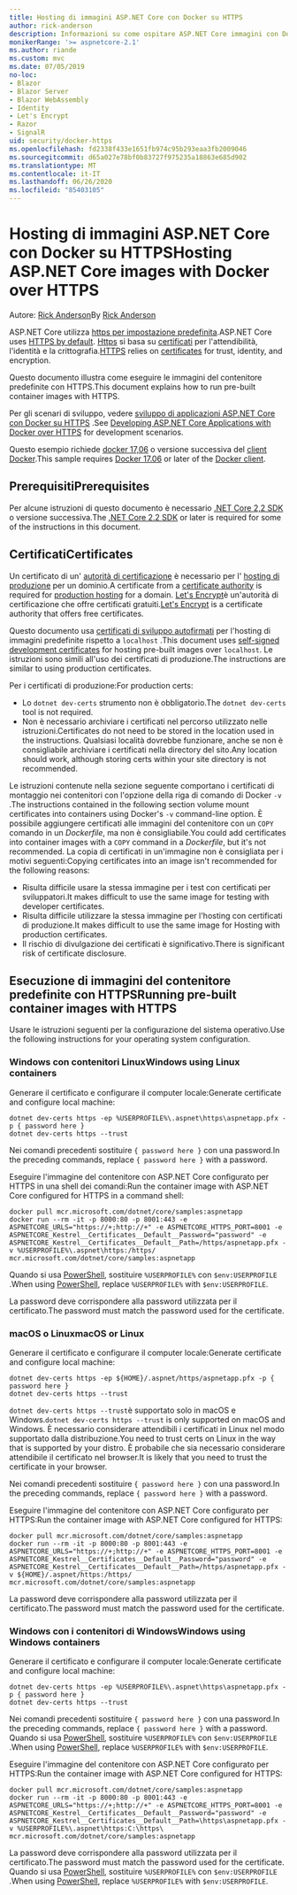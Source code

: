 ```yaml
---
title: Hosting di immagini ASP.NET Core con Docker su HTTPS
author: rick-anderson
description: Informazioni su come ospitare ASP.NET Core immagini con Docker su HTTPS
monikerRange: '>= aspnetcore-2.1'
ms.author: riande
ms.custom: mvc
ms.date: 07/05/2019
no-loc:
- Blazor
- Blazor Server
- Blazor WebAssembly
- Identity
- Let's Encrypt
- Razor
- SignalR
uid: security/docker-https
ms.openlocfilehash: fd2338f433e1651fb974c95b293eaa3fb2009046
ms.sourcegitcommit: d65a027e78bf0b83727f975235a18863e685d902
ms.translationtype: MT
ms.contentlocale: it-IT
ms.lasthandoff: 06/26/2020
ms.locfileid: "85403105"
---
```

# <a name="hosting-aspnet-core-images-with-docker-over-https"></a><span data-ttu-id="e6d92-103">Hosting di immagini ASP.NET Core con Docker su HTTPS</span><span class="sxs-lookup"><span data-stu-id="e6d92-103">Hosting ASP.NET Core images with Docker over HTTPS</span></span>

<span data-ttu-id="e6d92-104">Autore: [Rick Anderson](https://twitter.com/RickAndMSFT)</span><span class="sxs-lookup"><span data-stu-id="e6d92-104">By [Rick Anderson](https://twitter.com/RickAndMSFT)</span></span>

<span data-ttu-id="e6d92-105">ASP.NET Core utilizza [https per impostazione predefinita](/aspnet/core/security/enforcing-ssl).</span><span class="sxs-lookup"><span data-stu-id="e6d92-105">ASP.NET Core uses [HTTPS by default](/aspnet/core/security/enforcing-ssl).</span></span> <span data-ttu-id="e6d92-106">[Https](https://en.wikipedia.org/wiki/HTTPS) si basa su [certificati](https://en.wikipedia.org/wiki/Public_key_certificate) per l'attendibilità, l'identità e la crittografia.</span><span class="sxs-lookup"><span data-stu-id="e6d92-106">[HTTPS](https://en.wikipedia.org/wiki/HTTPS) relies on [certificates](https://en.wikipedia.org/wiki/Public_key_certificate) for trust, identity, and encryption.</span></span>

<span data-ttu-id="e6d92-107">Questo documento illustra come eseguire le immagini del contenitore predefinite con HTTPS.</span><span class="sxs-lookup"><span data-stu-id="e6d92-107">This document explains how to run pre-built container images with HTTPS.</span></span>

<span data-ttu-id="e6d92-108">Per gli scenari di sviluppo, vedere [sviluppo di applicazioni ASP.NET Core con Docker su HTTPS](https://github.com/dotnet/dotnet-docker/blob/master/samples/run-aspnetcore-https-development.md) .</span><span class="sxs-lookup"><span data-stu-id="e6d92-108">See [Developing ASP.NET Core Applications with Docker over HTTPS](https://github.com/dotnet/dotnet-docker/blob/master/samples/run-aspnetcore-https-development.md) for development scenarios.</span></span>

<span data-ttu-id="e6d92-109">Questo esempio richiede [docker 17,06](https://docs.docker.com/release-notes/docker-ce) o versione successiva del [client Docker](https://www.docker.com/products/docker).</span><span class="sxs-lookup"><span data-stu-id="e6d92-109">This sample requires [Docker 17.06](https://docs.docker.com/release-notes/docker-ce) or later of the [Docker client](https://www.docker.com/products/docker).</span></span>

## <a name="prerequisites"></a><span data-ttu-id="e6d92-110">Prerequisiti</span><span class="sxs-lookup"><span data-stu-id="e6d92-110">Prerequisites</span></span>

<span data-ttu-id="e6d92-111">Per alcune istruzioni di questo documento è necessario [.NET Core 2,2 SDK](https://dotnet.microsoft.com/download) o versione successiva.</span><span class="sxs-lookup"><span data-stu-id="e6d92-111">The [.NET Core 2.2 SDK](https://dotnet.microsoft.com/download) or later is required for some of the instructions in this document.</span></span>

## <a name="certificates"></a><span data-ttu-id="e6d92-112">Certificati</span><span class="sxs-lookup"><span data-stu-id="e6d92-112">Certificates</span></span>

<span data-ttu-id="e6d92-113">Un certificato di un' [autorità di certificazione](https://wikipedia.org/wiki/Certificate_authority) è necessario per l' [hosting di produzione](https://blogs.msdn.microsoft.com/webdev/2017/11/29/configuring-https-in-asp-net-core-across-different-platforms/) per un dominio.</span><span class="sxs-lookup"><span data-stu-id="e6d92-113">A certificate from a [certificate authority](https://wikipedia.org/wiki/Certificate_authority) is required for [production hosting](https://blogs.msdn.microsoft.com/webdev/2017/11/29/configuring-https-in-asp-net-core-across-different-platforms/) for a domain.</span></span> <span data-ttu-id="e6d92-114">[Let's Encrypt](https://letsencrypt.org/)è un'autorità di certificazione che offre certificati gratuiti.</span><span class="sxs-lookup"><span data-stu-id="e6d92-114">[Let's Encrypt](https://letsencrypt.org/) is a certificate authority that offers free certificates.</span></span>

<span data-ttu-id="e6d92-115">Questo documento usa [certificati di sviluppo autofirmati](https://en.wikipedia.org/wiki/Self-signed_certificate) per l'hosting di immagini predefinite rispetto a `localhost` .</span><span class="sxs-lookup"><span data-stu-id="e6d92-115">This document uses [self-signed development certificates](https://en.wikipedia.org/wiki/Self-signed_certificate) for hosting pre-built images over `localhost`.</span></span> <span data-ttu-id="e6d92-116">Le istruzioni sono simili all'uso dei certificati di produzione.</span><span class="sxs-lookup"><span data-stu-id="e6d92-116">The instructions are similar to using production certificates.</span></span>

<span data-ttu-id="e6d92-117">Per i certificati di produzione:</span><span class="sxs-lookup"><span data-stu-id="e6d92-117">For production certs:</span></span>

* <span data-ttu-id="e6d92-118">Lo `dotnet dev-certs` strumento non è obbligatorio.</span><span class="sxs-lookup"><span data-stu-id="e6d92-118">The `dotnet dev-certs` tool is not required.</span></span>
* <span data-ttu-id="e6d92-119">Non è necessario archiviare i certificati nel percorso utilizzato nelle istruzioni.</span><span class="sxs-lookup"><span data-stu-id="e6d92-119">Certificates do not need to be stored in the location used in the instructions.</span></span> <span data-ttu-id="e6d92-120">Qualsiasi località dovrebbe funzionare, anche se non è consigliabile archiviare i certificati nella directory del sito.</span><span class="sxs-lookup"><span data-stu-id="e6d92-120">Any location should work, although storing certs within your site directory is not recommended.</span></span>

<span data-ttu-id="e6d92-121">Le istruzioni contenute nella sezione seguente comportano i certificati di montaggio nei contenitori con l'opzione della riga di comando di Docker `-v` .</span><span class="sxs-lookup"><span data-stu-id="e6d92-121">The instructions contained in the following section volume mount certificates into containers using Docker's `-v` command-line option.</span></span> <span data-ttu-id="e6d92-122">È possibile aggiungere certificati alle immagini del contenitore con un `COPY` comando in un *Dockerfile*, ma non è consigliabile.</span><span class="sxs-lookup"><span data-stu-id="e6d92-122">You could add certificates into container images with a `COPY` command in a *Dockerfile*, but it's not recommended.</span></span> <span data-ttu-id="e6d92-123">La copia di certificati in un'immagine non è consigliata per i motivi seguenti:</span><span class="sxs-lookup"><span data-stu-id="e6d92-123">Copying certificates into an image isn't recommended for the following reasons:</span></span>

* <span data-ttu-id="e6d92-124">Risulta difficile usare la stessa immagine per i test con certificati per sviluppatori.</span><span class="sxs-lookup"><span data-stu-id="e6d92-124">It makes difficult to use the same image for testing with developer certificates.</span></span>
* <span data-ttu-id="e6d92-125">Risulta difficile utilizzare la stessa immagine per l'hosting con certificati di produzione.</span><span class="sxs-lookup"><span data-stu-id="e6d92-125">It makes difficult to use the same image for Hosting with production certificates.</span></span>
* <span data-ttu-id="e6d92-126">Il rischio di divulgazione dei certificati è significativo.</span><span class="sxs-lookup"><span data-stu-id="e6d92-126">There is significant risk of certificate disclosure.</span></span>

## <a name="running-pre-built-container-images-with-https"></a><span data-ttu-id="e6d92-127">Esecuzione di immagini del contenitore predefinite con HTTPS</span><span class="sxs-lookup"><span data-stu-id="e6d92-127">Running pre-built container images with HTTPS</span></span>

<span data-ttu-id="e6d92-128">Usare le istruzioni seguenti per la configurazione del sistema operativo.</span><span class="sxs-lookup"><span data-stu-id="e6d92-128">Use the following instructions for your operating system configuration.</span></span>

### <a name="windows-using-linux-containers"></a><span data-ttu-id="e6d92-129">Windows con contenitori Linux</span><span class="sxs-lookup"><span data-stu-id="e6d92-129">Windows using Linux containers</span></span>

<span data-ttu-id="e6d92-130">Generare il certificato e configurare il computer locale:</span><span class="sxs-lookup"><span data-stu-id="e6d92-130">Generate certificate and configure local machine:</span></span>

```dotnetcli
dotnet dev-certs https -ep %USERPROFILE%\.aspnet\https\aspnetapp.pfx -p { password here }
dotnet dev-certs https --trust
```

<span data-ttu-id="e6d92-131">Nei comandi precedenti sostituire `{ password here }` con una password.</span><span class="sxs-lookup"><span data-stu-id="e6d92-131">In the preceding commands, replace `{ password here }` with a password.</span></span>

<span data-ttu-id="e6d92-132">Eseguire l'immagine del contenitore con ASP.NET Core configurato per HTTPS in una shell dei comandi:</span><span class="sxs-lookup"><span data-stu-id="e6d92-132">Run the container image with ASP.NET Core configured for HTTPS in a command shell:</span></span>

```console
docker pull mcr.microsoft.com/dotnet/core/samples:aspnetapp
docker run --rm -it -p 8000:80 -p 8001:443 -e ASPNETCORE_URLS="https://+;http://+" -e ASPNETCORE_HTTPS_PORT=8001 -e ASPNETCORE_Kestrel__Certificates__Default__Password="password" -e ASPNETCORE_Kestrel__Certificates__Default__Path=/https/aspnetapp.pfx -v %USERPROFILE%\.aspnet\https:/https/ mcr.microsoft.com/dotnet/core/samples:aspnetapp
```

<span data-ttu-id="e6d92-133">Quando si usa [PowerShell](/powershell/scripting/overview), sostituire `%USERPROFILE%` con `$env:USERPROFILE` .</span><span class="sxs-lookup"><span data-stu-id="e6d92-133">When using [PowerShell](/powershell/scripting/overview), replace `%USERPROFILE%` with `$env:USERPROFILE`.</span></span>

<span data-ttu-id="e6d92-134">La password deve corrispondere alla password utilizzata per il certificato.</span><span class="sxs-lookup"><span data-stu-id="e6d92-134">The password must match the password used for the certificate.</span></span>

### <a name="macos-or-linux"></a><span data-ttu-id="e6d92-135">macOS o Linux</span><span class="sxs-lookup"><span data-stu-id="e6d92-135">macOS or Linux</span></span>

<span data-ttu-id="e6d92-136">Generare il certificato e configurare il computer locale:</span><span class="sxs-lookup"><span data-stu-id="e6d92-136">Generate certificate and configure local machine:</span></span>

```dotnetcli
dotnet dev-certs https -ep ${HOME}/.aspnet/https/aspnetapp.pfx -p { password here }
dotnet dev-certs https --trust
```

<span data-ttu-id="e6d92-137">`dotnet dev-certs https --trust`è supportato solo in macOS e Windows.</span><span class="sxs-lookup"><span data-stu-id="e6d92-137">`dotnet dev-certs https --trust` is only supported on macOS and Windows.</span></span> <span data-ttu-id="e6d92-138">È necessario considerare attendibili i certificati in Linux nel modo supportato dalla distribuzione.</span><span class="sxs-lookup"><span data-stu-id="e6d92-138">You need to trust certs on Linux in the way that is supported by your distro.</span></span> <span data-ttu-id="e6d92-139">È probabile che sia necessario considerare attendibile il certificato nel browser.</span><span class="sxs-lookup"><span data-stu-id="e6d92-139">It is likely that you need to trust the certificate in your browser.</span></span>

<span data-ttu-id="e6d92-140">Nei comandi precedenti sostituire `{ password here }` con una password.</span><span class="sxs-lookup"><span data-stu-id="e6d92-140">In the preceding commands, replace `{ password here }` with a password.</span></span>

<span data-ttu-id="e6d92-141">Eseguire l'immagine del contenitore con ASP.NET Core configurato per HTTPS:</span><span class="sxs-lookup"><span data-stu-id="e6d92-141">Run the container image with ASP.NET Core configured for HTTPS:</span></span>

```console
docker pull mcr.microsoft.com/dotnet/core/samples:aspnetapp
docker run --rm -it -p 8000:80 -p 8001:443 -e ASPNETCORE_URLS="https://+;http://+" -e ASPNETCORE_HTTPS_PORT=8001 -e ASPNETCORE_Kestrel__Certificates__Default__Password="password" -e ASPNETCORE_Kestrel__Certificates__Default__Path=/https/aspnetapp.pfx -v ${HOME}/.aspnet/https:/https/ mcr.microsoft.com/dotnet/core/samples:aspnetapp
```

<span data-ttu-id="e6d92-142">La password deve corrispondere alla password utilizzata per il certificato.</span><span class="sxs-lookup"><span data-stu-id="e6d92-142">The password must match the password used for the certificate.</span></span>

### <a name="windows-using-windows-containers"></a><span data-ttu-id="e6d92-143">Windows con i contenitori di Windows</span><span class="sxs-lookup"><span data-stu-id="e6d92-143">Windows using Windows containers</span></span>

<span data-ttu-id="e6d92-144">Generare il certificato e configurare il computer locale:</span><span class="sxs-lookup"><span data-stu-id="e6d92-144">Generate certificate and configure local machine:</span></span>

```dotnetcli
dotnet dev-certs https -ep %USERPROFILE%\.aspnet\https\aspnetapp.pfx -p { password here }
dotnet dev-certs https --trust
```

<span data-ttu-id="e6d92-145">Nei comandi precedenti sostituire `{ password here }` con una password.</span><span class="sxs-lookup"><span data-stu-id="e6d92-145">In the preceding commands, replace `{ password here }` with a password.</span></span> <span data-ttu-id="e6d92-146">Quando si usa [PowerShell](/powershell/scripting/overview), sostituire `%USERPROFILE%` con `$env:USERPROFILE` .</span><span class="sxs-lookup"><span data-stu-id="e6d92-146">When using [PowerShell](/powershell/scripting/overview), replace `%USERPROFILE%` with `$env:USERPROFILE`.</span></span>

<span data-ttu-id="e6d92-147">Eseguire l'immagine del contenitore con ASP.NET Core configurato per HTTPS:</span><span class="sxs-lookup"><span data-stu-id="e6d92-147">Run the container image with ASP.NET Core configured for HTTPS:</span></span>

```console
docker pull mcr.microsoft.com/dotnet/core/samples:aspnetapp
docker run --rm -it -p 8000:80 -p 8001:443 -e ASPNETCORE_URLS="https://+;http://+" -e ASPNETCORE_HTTPS_PORT=8001 -e ASPNETCORE_Kestrel__Certificates__Default__Password="password" -e ASPNETCORE_Kestrel__Certificates__Default__Path=\https\aspnetapp.pfx -v %USERPROFILE%\.aspnet\https:C:\https\ mcr.microsoft.com/dotnet/core/samples:aspnetapp
```

<span data-ttu-id="e6d92-148">La password deve corrispondere alla password utilizzata per il certificato.</span><span class="sxs-lookup"><span data-stu-id="e6d92-148">The password must match the password used for the certificate.</span></span> <span data-ttu-id="e6d92-149">Quando si usa [PowerShell](/powershell/scripting/overview), sostituire `%USERPROFILE%` con `$env:USERPROFILE` .</span><span class="sxs-lookup"><span data-stu-id="e6d92-149">When using [PowerShell](/powershell/scripting/overview), replace `%USERPROFILE%` with `$env:USERPROFILE`.</span></span>
